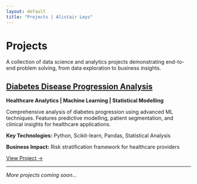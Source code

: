 ```yaml
---
layout: default
title: "Projects | Alistair Leys"
---
```


# Projects

A collection of data science and analytics projects demonstrating end-to-end problem solving, from data exploration to business insights.

<div class="projects-grid">

## [Diabetes Disease Progression Analysis](/projects/diabetes/)

**Healthcare Analytics | Machine Learning | Statistical Modelling**

Comprehensive analysis of diabetes progression using advanced ML techniques. Features predictive modelling, patient segmentation, and clinical insights for healthcare applications.

**Key Technologies:** Python, Scikit-learn, Pandas, Statistical Analysis

**Business Impact:** Risk stratification framework for healthcare providers

[View Project →](/projects/diabetes/)

---

*More projects coming soon...*

</div>
